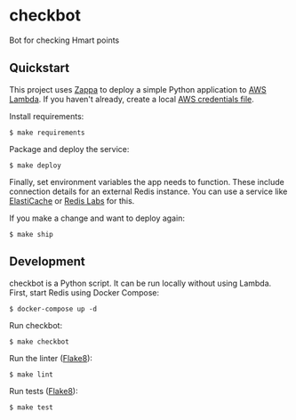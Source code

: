 # checkbot

Bot for checking Hmart points

## Quickstart

This project uses [Zappa](https://github.com/Miserlou/Zappa) to deploy a simple Python application to [AWS Lambda](https://aws.amazon.com/lambda/). If you haven't already, create a local [AWS credentials file](https://aws.amazon.com/blogs/security/a-new-and-standardized-way-to-manage-credentials-in-the-aws-sdks/).

Install requirements:

    $ make requirements

Package and deploy the service:

    $ make deploy

Finally, set environment variables the app needs to function. These include connection details for an external Redis instance. You can use a service like [ElastiCache](https://aws.amazon.com/elasticache/redis/) or [Redis Labs](https://redislabs.com/) for this.

If you make a change and want to deploy again:

    $ make ship

## Development

checkbot is a Python script. It can be run locally without using Lambda. First, start Redis using Docker Compose:

    $ docker-compose up -d

Run checkbot:

    $ make checkbot

Run the linter ([Flake8](http://flake8.pycqa.org/)):

    $ make lint

Run tests ([Flake8](http://flake8.pycqa.org/)):

    $ make test

